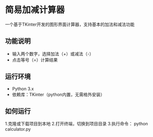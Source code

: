 # 简易加减计算器
一个基于TKinter开发的图形界面计算器，支持基本的加法和减法功能

## 功能说明

- 输入两个数字，选择加法（+）或减法（-）
- 点击等号（=）计算结果

## 运行环境

- Python 3.x
- 依赖库：TKinter（python内置，无需格外安装）

## 如何运行

1.克隆或下载项目到本地
2.打开终端，切换到项目目录
3.执行命令：
 python calculator.py